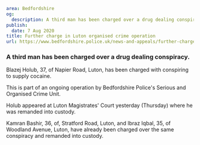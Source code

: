 ```yaml
area: Bedfordshire
og:
  description: A third man has been charged over a drug dealing conspiracy.
publish:
  date: 7 Aug 2020
title: Further charge in Luton organised crime operation
url: https://www.bedfordshire.police.uk/news-and-appeals/further-charge-luton-organised-crime-operation
```

### A third man has been charged over a drug dealing conspiracy.

Blazej Holub, 37, of Napier Road, Luton, has been charged with conspiring to supply cocaine.

This is part of an ongoing operation by Bedfordshire Police's Serious and Organised Crime Unit.

Holub appeared at Luton Magistrates' Court yesterday (Thursday) where he was remanded into custody.

Kamran Bashir, 36, of, Stratford Road, Luton, and Ibraz Iqbal, 35, of Woodland Avenue, Luton, have already been charged over the same conspiracy and remanded into custody.
